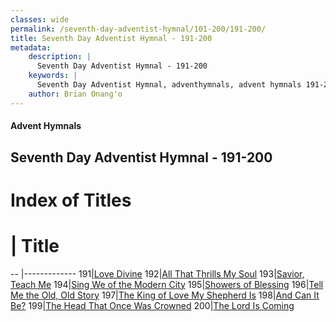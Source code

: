 ```yaml
---
classes: wide
permalink: /seventh-day-adventist-hymnal/101-200/191-200/
title: Seventh Day Adventist Hymnal - 191-200
metadata:
    description: |
      Seventh Day Adventist Hymnal - 191-200
    keywords: |
      Seventh Day Adventist Hymnal, adventhymnals, advent hymnals 191-200
    author: Brian Onang'o
---
```


#### Advent Hymnals
## Seventh Day Adventist Hymnal - 191-200

# Index of Titles
# | Title                        
-- |-------------
191|[Love Divine](/seventh-day-adventist-hymnal/101-200/191-200/Love-Divine)
192|[All That Thrills My Soul](/seventh-day-adventist-hymnal/101-200/191-200/All-That-Thrills-My-Soul_1)
193|[Savior, Teach Me](/seventh-day-adventist-hymnal/101-200/191-200/Savior,-Teach-Me)
194|[Sing We of the Modern City](/seventh-day-adventist-hymnal/101-200/191-200/Sing-We-of-the-Modern-City)
195|[Showers of Blessing](/seventh-day-adventist-hymnal/101-200/191-200/Showers-of-Blessing)
196|[Tell Me the Old, Old Story](/seventh-day-adventist-hymnal/101-200/191-200/Tell-Me-the-Old,-Old-Story)
197|[The King of Love My Shepherd Is](/seventh-day-adventist-hymnal/101-200/191-200/The-King-of-Love-My-Shepherd-Is)
198|[And Can It Be?](/seventh-day-adventist-hymnal/101-200/191-200/And-Can-It-Be?)
199|[The Head That Once Was Crowned](/seventh-day-adventist-hymnal/101-200/191-200/The-Head-That-Once-Was-Crowned)
200|[The Lord Is Coming](/seventh-day-adventist-hymnal/101-200/191-200/The-Lord-Is-Coming)